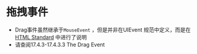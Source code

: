 # 拖拽事件

+ Drag事件虽然继承于`MouseEvent` ，但是并非在UIEvent 规范中定义，而是在 [HTML Standard](https://html.spec.whatwg.org/#the-dragevent-interface) 中进行了说明
+ 请查阅17.4.3-17.4.3.3 The Drag Event
